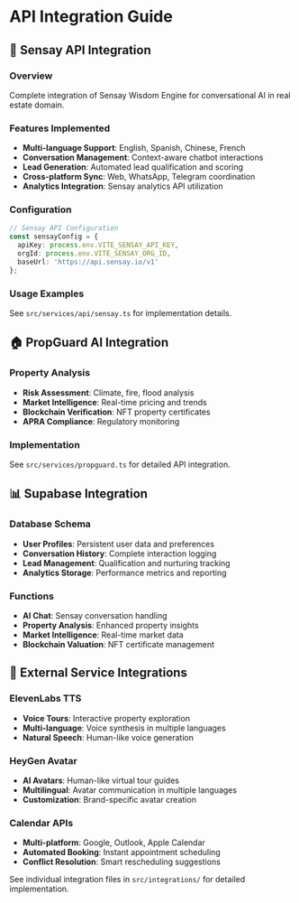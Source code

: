 # API Integration Guide

## 🔌 Sensay API Integration

### Overview
Complete integration of Sensay Wisdom Engine for conversational AI in real estate domain.

### Features Implemented
- **Multi-language Support**: English, Spanish, Chinese, French
- **Conversation Management**: Context-aware chatbot interactions
- **Lead Generation**: Automated lead qualification and scoring
- **Cross-platform Sync**: Web, WhatsApp, Telegram coordination
- **Analytics Integration**: Sensay analytics API utilization

### Configuration
```typescript
// Sensay API Configuration
const sensayConfig = {
  apiKey: process.env.VITE_SENSAY_API_KEY,
  orgId: process.env.VITE_SENSAY_ORG_ID,
  baseUrl: 'https://api.sensay.io/v1'
};
```

### Usage Examples
See `src/services/api/sensay.ts` for implementation details.

## 🏠 PropGuard AI Integration

### Property Analysis
- **Risk Assessment**: Climate, fire, flood analysis
- **Market Intelligence**: Real-time pricing and trends
- **Blockchain Verification**: NFT property certificates
- **APRA Compliance**: Regulatory monitoring

### Implementation
See `src/services/propguard.ts` for detailed API integration.

## 📊 Supabase Integration

### Database Schema
- **User Profiles**: Persistent user data and preferences
- **Conversation History**: Complete interaction logging
- **Lead Management**: Qualification and nurturing tracking
- **Analytics Storage**: Performance metrics and reporting

### Functions
- **AI Chat**: Sensay conversation handling
- **Property Analysis**: Enhanced property insights
- **Market Intelligence**: Real-time market data
- **Blockchain Valuation**: NFT certificate management

## 🔧 External Service Integrations

### ElevenLabs TTS
- **Voice Tours**: Interactive property exploration
- **Multi-language**: Voice synthesis in multiple languages
- **Natural Speech**: Human-like voice generation

### HeyGen Avatar
- **AI Avatars**: Human-like virtual tour guides
- **Multilingual**: Avatar communication in multiple languages
- **Customization**: Brand-specific avatar creation

### Calendar APIs
- **Multi-platform**: Google, Outlook, Apple Calendar
- **Automated Booking**: Instant appointment scheduling
- **Conflict Resolution**: Smart rescheduling suggestions

See individual integration files in `src/integrations/` for detailed implementation.
